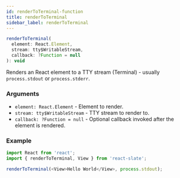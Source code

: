 ```yaml
---
id: renderToTerminal-function
title: renderToTerminal
sidebar_label: renderToTerminal
---
```


```js
renderToTerminal(
  element: React.Element,
  stream: tty$WritableStream,
  callback: ?Function = null
): void
```

Renders an React element to a TTY stream (Terminal) - usually `process.stdout` or `process.stderr`.

### Arguments

* `element: React.Element` - Element to render.
* `stream: tty$WritableStream` - TTY stream to render to.
* `callback: ?Function = null` - Optional callback invoked after the element is rendered.

### Example

```js
import React from 'react';
import { renderToTerminal, View } from 'react-slate';

renderToTerminal(<View>Hello World</View>, process.stdout);
```
